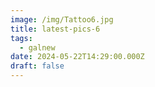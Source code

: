 ```yaml
---
image: /img/Tattoo6.jpg
title: latest-pics-6
tags:
  - galnew
date: 2024-05-22T14:29:00.000Z
draft: false
---
```

